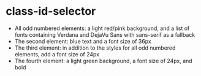 # class-id-selector

- All odd numbered elements: a light red/pink background, and a list of fonts containing Verdana and DejaVu Sans with sans-serif as a fallback
- The second element: blue text and a font size of 36px
- The third element: in addition to the styles for all odd numbered elements, add a font size of 24px
- The fourth element: a light green background, a font size of 24px, and bold